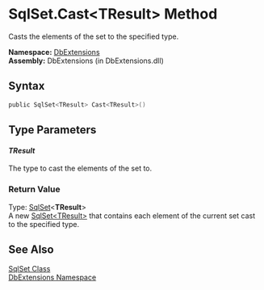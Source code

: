 SqlSet.Cast&lt;TResult> Method
==============================
Casts the elements of the set to the specified type.

**Namespace:** [DbExtensions][1]  
**Assembly:** DbExtensions (in DbExtensions.dll)

Syntax
------

```csharp
public SqlSet<TResult> Cast<TResult>()
```


Type Parameters
---------------

#### *TResult*
The type to cast the elements of the set to.

### Return Value
Type: [SqlSet][2]&lt;**TResult**>  
A new [SqlSet&lt;TResult>][2] that contains each element of the current set cast to the specified type.

See Also
--------
[SqlSet Class][3]  
[DbExtensions Namespace][1]  

[1]: ../README.md
[2]: ../SqlSet_1/README.md
[3]: README.md